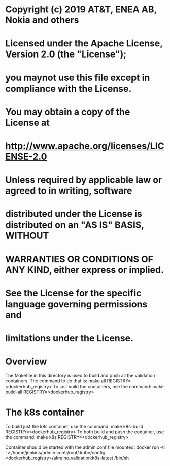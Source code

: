 # ############################################################################
# Copyright (c) 2019 AT&T, ENEA AB, Nokia and others                         #
#                                                                            #
# Licensed under the Apache License, Version 2.0 (the "License");            #
# you maynot use this file except in compliance with the License.            #
#                                                                            #
# You may obtain a copy of the License at                                    #
#       http://www.apache.org/licenses/LICENSE-2.0                           #
#                                                                            #
# Unless required by applicable law or agreed to in writing, software        #
# distributed under the License is distributed on an "AS IS" BASIS, WITHOUT  #
# WARRANTIES OR CONDITIONS OF ANY KIND, either express or implied.           #
# See the License for the specific language governing permissions and        #
# limitations under the License.                                             #
# ############################################################################


Overview
========

The Makefile in this directory is used to build and push all
the validation containers. The command to do that is:
   make all REGISTRY=<dockerhub_registry>
To just build the containers, use the command:
   make build-all REGISTRY=<dockerhub_registry>

The k8s container
=================

To build just the k8s container, use the command:
   make k8s-build REGISTRY=<dockerhub_registry>
To both build and push the container, use the command:
   make k8s REGISTRY=<dockerhub_registry>

Container should be started with the admin.conf file mounted:
docker run -ti -v /home/jenkins/admin.conf:/root/.kube/config \
<dockerhub_registry>/akraino_validation:k8s-latest /bin/sh
